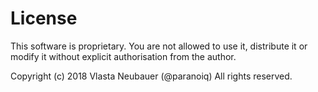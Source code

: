 License
========

This software is proprietary.
You are not allowed to use it, distribute it or modify it without explicit authorisation from the author.


Copyright (c) 2018 Vlasta Neubauer (@paranoiq)
All rights reserved.
